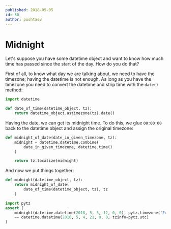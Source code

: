 ```yaml
---
published: 2018-05-05
id: 80
author: pushtaev
---
```


# Midnight

Let's suppose you have some datetime object and want to know how much time has passed since the start of the day. How do you do that?

First of all, to know what day we are talking about, we need to have the timezone; having the datetime is not enough.
As long as you have the timezone you need to convert the datetime and strip time with the `date()` method:

```python {hide}
import datetime
```

```python {continue}
def date_of_time(datetime_object, tz):
    return datetime_object.astimezone(tz).date()
```

Having the date, we can get its midnight time. To do this, we glue `00:00:00` back to the datetime object and assign the original timezone:

```python {continue}
def midnight_of_date(date_in_given_timezone, tz):
    midnight = datetime.datetime.combine(
        date_in_given_timezone, datetime.time()
    )

    return tz.localize(midnight)
```

And now we put things together:

```python {continue}
def midnight(datetime_object, tz):
    return midnight_of_date(
        date_of_time(datetime_object, tz), tz
    )
```

```python {hide} {continue}
import pytz
assert (
    midnight(datetime.datetime(2018, 5, 5, 12, 0, 0), pytz.timezone('Europe/Helsinki'))
    == datetime.datetime(2018, 5, 4, 21, 0, 0, tzinfo=pytz.utc)
)
```
